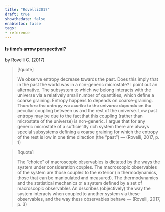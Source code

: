 ```yaml
---
title: "Rovelli2017"
draft: true
showthedate: false
enabletoc: false
tags:
- reference
---
```


#### **Is time’s arrow perspectival?**     
by Rovelli C. (2017)         





> [!quote] 
>
>We observe entropy decrease towards the past. Does this imply that in the past the world was in a non-generic microstate? I point out an alternative. The subsystem to which we belong interacts with the universe via a relatively small number of quantities, which define a coarse graining. Entropy happens to depends on coarse-graining. Therefore the entropy we ascribe to the universe depends on the peculiar coupling between us and the rest of the universe. Low past entropy may be due to the fact that this coupling (rather than microstate of the universe) is non-generic. I argue that for any generic microstate of a sufficiently rich system there are always special subsystems defining a coarse graining for which the entropy of the rest is low in one time direction (the “past”) —  (Rovelli, 2017, p. 1) 

> [!quote] 
>
>The “choice” of macroscopic observables is dictated by the ways the system under consideration couples. The macroscopic observables of the system are those coupled to the exterior (in thermodynamics, those that can be manipulated and measured). The thermodynamics and the statistical mechanics of a system defined by a set of macroscopic observables An describes (objectively) the way the system interacts when coupled to another system via these observables, and the way these observables behave —  (Rovelli, 2017, p. 3) 


